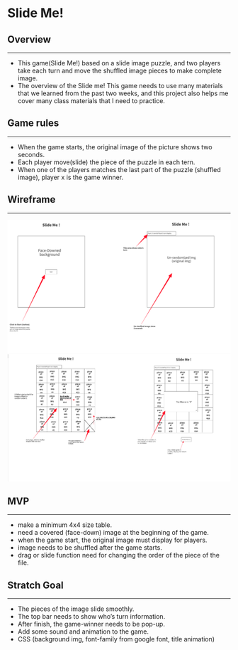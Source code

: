 # Slide Me! 

## Overview
-------------------
- This game(Slide Me!) based on a slide image puzzle, and two players take each turn and move the shuffled image pieces to make complete image. 
- The overview of the Slide me! This game needs to use many materials that we learned from the past two weeks, and this project also helps me cover many class materials that I need to practice. 
  


## Game rules
-------------------
- When the game starts, the original image of the picture shows two seconds.
- Each player move(slide) the piece of the puzzle in each tern.
- When one of the players matches the last part of the puzzle (shuffled image), player x is the game winner.
 


## Wireframe
-------------------
![image info](./MDimg/image1.png)
![image info](./MDimg/image2.png)

## MVP
-------------------
- make a minimum 4x4 size table. 
- need a covered (face-down) image at the beginning of the game.
- when the game start, the original image must display for players.
- image needs to be shuffled after the game starts.
- drag or slide function need for changing the order of the piece of the file.

## Stratch Goal
-------------------
-	The pieces of the image slide smoothly.
-	The top bar needs to show who’s turn information.
-	After finish, the game-winner needs to be pop-up.
-	Add some sound and animation to the game.
-	CSS (background img, font-family from google font, title animation)

